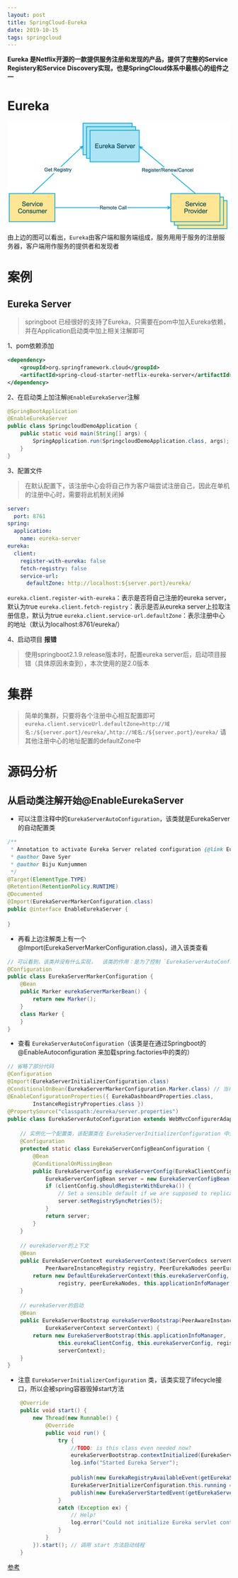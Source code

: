 ```yaml
---
layout: post
title: SpringCloud-Eureka
date: 2019-10-15
tags: springcloud
---
```


**Eureka 是Netflix开源的一款提供服务注册和发现的产品，提供了完整的Service Registery和Service Discovery实现，也是SpringCloud体系中最核心的组件之一**

# Eureka
![eureka-overview](/images/posts/2019/eureka-architecture-overview.png)  
由上边的图可以看出，`Eureka`由客户端和服务端组成，服务用用于服务的注册服务器，客户端用作服务的提供者和发现者

# 案例

## Eureka Server
> springboot 已经很好的支持了Eureka，只需要在pom中加入Eureka依赖，并在Application启动类中加上相关注解即可

1、pom依赖添加
```xml
<dependency>
    <groupId>org.springframework.cloud</groupId>
    <artifactId>spring-cloud-starter-netflix-eureka-server</artifactId>
</dependency>
```
2、在启动类上加注解`@EnableEurekaServer`注解
```java
@SpringBootApplication
@EnableEurekaServer
public class SpringcloudDemoApplication {
    public static void main(String[] args) {
        SpringApplication.run(SpringcloudDemoApplication.class, args);
    }
}
```

3、配置文件
> 在默认配置下，该注册中心会将自己作为客户端尝试注册自己，因此在单机的注册中心时，需要将此机制关闭掉
```yml
server:
  port: 8761
spring:
  application:
    name: eureka-server
eureka:
  client:
    register-with-eureka: false
    fetch-registry: false
    service-url:
      defaultZone: http://localhost:${server.port}/eureka/
```
`eureka.client.register-with-eureka`：表示是否将自己注册的eureka server，默认为true
`eureka.client.fetch-registry`：表示是否从eureka server上拉取注册信息，默认为true
`eureka.client.service-url.defaultZone`：表示注册中心的地址（默认为localhost:8761/eureka/）

4、启动项目
**报错**
> 使用springboot2.1.9.release版本时，配置eureka server后，启动项目报错（具体原因未查到），本次使用的是2.0版本


# 集群
> 简单的集群，只要将各个注册中心相互配置即可
`eureka.client.serviceUrl.defaultZone=http://域名:/${server.port}/eureka/,http://域名:/${server.port}/eureka/`  请其他注册中心的地址配置的defaultZone中


# 源码分析

## 从启动类注解开始@EnableEurekaServer
* 可以注意注释中的`EurekaServerAutoConfiguration`，该类就是EurekaServer的自动配置类
```java
/**
 * Annotation to activate Eureka Server related configuration {@link EurekaServerAutoConfiguration}
 * @author Dave Syer
 * @author Biju Kunjummen
 */
@Target(ElementType.TYPE)
@Retention(RetentionPolicy.RUNTIME)
@Documented
@Import(EurekaServerMarkerConfiguration.class)
public @interface EnableEurekaServer {

}
```
* 再看上边注解类上有一个 @Import(EurekaServerMarkerConfiguration.class)，进入该类查看
```java
// 可以看到，该类并没有什么实现，  该类的作用：是为了控制 `EurekaServerAutoConfiguration` 类是否加载
@Configuration
public class EurekaServerMarkerConfiguration {
	@Bean
	public Marker eurekaServerMarkerBean() {
		return new Marker();
	}
	class Marker {
	}
}
```
* 查看 `EurekaServerAutoConfiguration`（该类是在通过Springboot的@EnableAutoconfiguration 来加载spring.factories中的类的）
```java
// 省略了部分代码
@Configuration
@Import(EurekaServerInitializerConfiguration.class)
@ConditionalOnBean(EurekaServerMarkerConfiguration.Marker.class) // 当存在 EurekaServerMarkerConfiguration 类是才初始化当前文件
@EnableConfigurationProperties({ EurekaDashboardProperties.class,
		InstanceRegistryProperties.class })
@PropertySource("classpath:/eureka/server.properties")
public class EurekaServerAutoConfiguration extends WebMvcConfigurerAdapter {

    // 实例化一个配置类，该配置类在 EurekaServerInitializerConfiguration 中会使用到
	@Configuration
	protected static class EurekaServerConfigBeanConfiguration {
		@Bean
		@ConditionalOnMissingBean
		public EurekaServerConfig eurekaServerConfig(EurekaClientConfig clientConfig) {
			EurekaServerConfigBean server = new EurekaServerConfigBean();
			if (clientConfig.shouldRegisterWithEureka()) {
				// Set a sensible default if we are supposed to replicate
				server.setRegistrySyncRetries(5);
			}
			return server;
		}
	}

    // eurekaServer的上下文
    @Bean
	public EurekaServerContext eurekaServerContext(ServerCodecs serverCodecs,
			PeerAwareInstanceRegistry registry, PeerEurekaNodes peerEurekaNodes) {
		return new DefaultEurekaServerContext(this.eurekaServerConfig, serverCodecs,
				registry, peerEurekaNodes, this.applicationInfoManager);
	}

    // eurekaServer的启动
	@Bean
	public EurekaServerBootstrap eurekaServerBootstrap(PeerAwareInstanceRegistry registry,
			EurekaServerContext serverContext) {
		return new EurekaServerBootstrap(this.applicationInfoManager,
				this.eurekaClientConfig, this.eurekaServerConfig, registry,
				serverContext);
	}
}
```
* 注意 `EurekaServerInitializerConfiguration` 类，该类实现了lifecycle接口，所以会被spring容器毁掉start方法
```java
	@Override
	public void start() {
		new Thread(new Runnable() {
			@Override
			public void run() {
				try {
					//TODO: is this class even needed now?
					eurekaServerBootstrap.contextInitialized(EurekaServerInitializerConfiguration.this.servletContext);
					log.info("Started Eureka Server");

					publish(new EurekaRegistryAvailableEvent(getEurekaServerConfig()));
					EurekaServerInitializerConfiguration.this.running = true;
					publish(new EurekaServerStartedEvent(getEurekaServerConfig()));
				}
				catch (Exception ex) {
					// Help!
					log.error("Could not initialize Eureka servlet context", ex);
				}
			}
		}).start(); // 调用 start 方法启动线程
	}
```




[参考](https://blog.csdn.net/boling_cavalry/article/details/81809860)